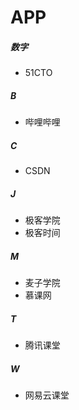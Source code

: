 # APP

##### 数字
+ 51CTO

##### B
+ 哔哩哔哩

##### C
+ CSDN

##### J
+ 极客学院
+ 极客时间

##### M
+ 麦子学院
+ 慕课网

##### T
+ 腾讯课堂

##### W
+ 网易云课堂